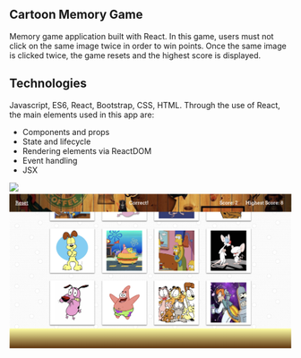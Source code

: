 ## Cartoon Memory Game

Memory game application built with React.
In this game, users must not click on the same image twice in order to win points.
Once the same image is clicked twice, the game resets and the highest score is displayed. 

## Technologies 

Javascript, ES6, React, Bootstrap, CSS, HTML.
Through the use of React, the main elements used in this app are:
- Components and props
- State and lifecycle
- Rendering elements via ReactDOM
- Event handling
- JSX

<img src="./public/Images/Readme1.png">
<br>
<img src="./public/Images/Readme2.png">











